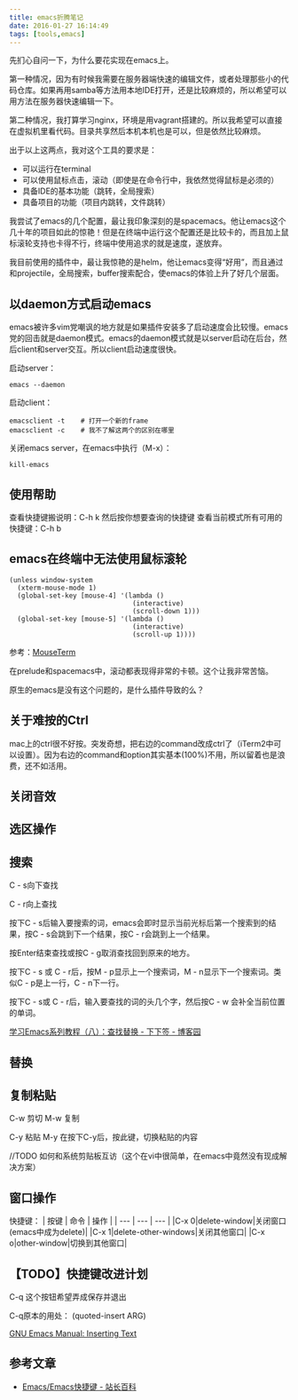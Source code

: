 ```yaml
---
title: emacs折腾笔记
date: 2016-01-27 16:14:49
tags: [tools,emacs]
---
```


先扪心自问一下，为什么要花实现在emacs上。

第一种情况，因为有时候我需要在服务器端快速的编辑文件，或者处理那些小的代码仓库。如果再用samba等方法用本地IDE打开，还是比较麻烦的，所以希望可以用方法在服务器快速编辑一下。

第二种情况，我打算学习nginx，环境是用vagrant搭建的。所以我希望可以直接在虚拟机里看代码。目录共享然后本机本机也是可以，但是依然比较麻烦。

出于以上这两点，我对这个工具的要求是：
- 可以运行在terminal
- 可以使用鼠标点击，滚动（即使是在命令行中，我依然觉得鼠标是必须的）
- 具备IDE的基本功能（跳转，全局搜索）
- 具备项目的功能（项目内跳转，文件跳转）

我尝试了emacs的几个配置，最让我印象深刻的是spacemacs。他让emacs这个几十年的项目如此的惊艳！但是在终端中运行这个配置还是比较卡的，而且加上鼠标滚轮支持也卡得不行，终端中使用追求的就是速度，遂放弃。

我目前使用的插件中，最让我惊艳的是helm，他让emacs变得“好用”，而且通过和projectile，全局搜索，buffer搜索配合，使emacs的体验上升了好几个层面。

## 以daemon方式启动emacs
emacs被许多vim党嘲讽的地方就是如果插件安装多了启动速度会比较慢。emacs党的回击就是daemon模式。emacs的daemon模式就是以server启动在后台，然后client和server交互。所以client启动速度很快。

启动server：

    emacs --daemon

启动client：

    emacsclient -t    # 打开一个新的frame
    emacsclient -c    # 我不了解这两个的区别在哪里

关闭emacs server，在emacs中执行（M-x）：

    kill-emacs

## 使用帮助

查看快捷键搬说明：C-h k 然后按你想要查询的快捷键
查看当前模式所有可用的快捷键：C-h b

## emacs在终端中无法使用鼠标滚轮

```
(unless window-system
  (xterm-mouse-mode 1)
  (global-set-key [mouse-4] '(lambda ()
                               (interactive)
                               (scroll-down 1)))
  (global-set-key [mouse-5] '(lambda ()
                               (interactive)
                               (scroll-up 1))))
```

参考：[MouseTerm](https://bitheap.org/mouseterm/)

在prelude和spacemacs中，滚动都表现得非常的卡顿。这个让我非常苦恼。

原生的emacs是没有这个问题的，是什么插件导致的么？

## 关于难按的Ctrl
mac上的ctrl很不好按。突发奇想，把右边的command改成ctrl了（iTerm2中可以设置）。因为右边的command和option其实基本(100%)不用，所以留着也是浪费，还不如活用。

## 关闭音效

## 选区操作

## 搜索
C - s向下查找

C - r向上查找

按下C - s后输入要搜索的词，emacs会即时显示当前光标后第一个搜索到的结果，按C - s会跳到下一个结果，按C - r会跳到上一个结果。

按Enter结束查找或按C - g取消查找回到原来的地方。

按下C - s 或 C - r后，按M - p显示上一个搜索词，M - n显示下一个搜索词。类似C - p是上一行，C - n下一行。

按下C - s或 C - r后，输入要查找的词的头几个字，然后按C - w 会补全当前位置的单词。

[学习Emacs系列教程（八）：查找替换 - 下下签 - 博客园](http://www.cnblogs.com/robertzml/archive/2010/03/03/1675870.html)

## 替换


## 复制粘贴
C-w         剪切
M-w         复制

C-y           粘贴
M-y           在按下C-y后，按此键，切换粘贴的内容

//TODO 如何和系统剪贴板互访（这个在vi中很简单，在emacs中竟然没有现成解决方案）


## 窗口操作

快捷键：
| 按键 | 命令 | 操作 | 
| --- | --- | --- |
|C-x 0|delete-window|关闭窗口(emacs中成为delete)|
|C-x 1|delete-other-windows|关闭其他窗口|
|C-x o|other-window|切换到其他窗口|

## 【TODO】快捷键改进计划
C-q 这个按钮希望弄成保存并退出

C-q原本的用处：
(quoted-insert ARG)


[GNU Emacs Manual: Inserting Text](http://www.gnu.org/software/emacs/manual/html_node/emacs/Inserting-Text.html)


## 参考文章
- [Emacs/Emacs快捷键 - 站长百科](http://www.zzbaike.com/wiki/Emacs/Emacs%E5%BF%AB%E6%8D%B7%E9%94%AE)






